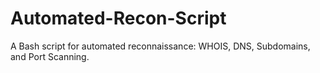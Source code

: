 # Automated-Recon-Script
A Bash script for automated reconnaissance: WHOIS, DNS, Subdomains, and Port Scanning.
